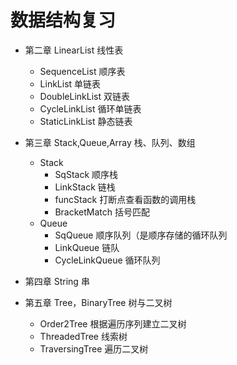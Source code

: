 # 数据结构复习

- 第二章 LinearList 线性表

  - SequenceList 顺序表
  - LinkList 单链表
  - DoubleLinkList 双链表
  - CycleLinkList 循环单链表
  - StaticLinkList 静态链表
- 第三章 Stack,Queue,Array 栈、队列、数组

  - Stack
    - SqStack 顺序栈
    - LinkStack 链栈
    - funcStack 打断点查看函数的调用栈
    - BracketMatch 括号匹配
  - Queue
    - SqQueue 顺序队列（是顺序存储的循环队列
    - LinkQueue 链队
    - CycleLinkQueue 循环队列
- 第四章 String 串
- 第五章 Tree，BinaryTree 树与二叉树

  - Order2Tree 根据遍历序列建立二叉树
  - ThreadedTree 线索树
  - TraversingTree 遍历二叉树

